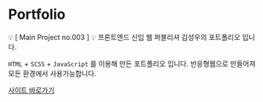 # Portfolio
💡 [ Main Project no.003 ] 💡 프론트엔드 신입 웹 퍼블리셔 김성우의 포트폴리오 입니다.

`HTML` +  `SCSS` + `JavaScript` 를 이용해 만든 포트폴리오 입니다. 반응형웹으로 만들어져 모든 환경에서 사용가능합니다.

<a href='https://ksw0421.github.io/tourlist'>사이트 바로가기</a>

